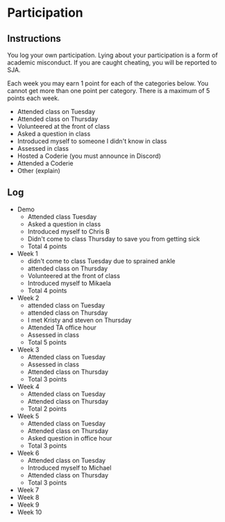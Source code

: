 Participation
=============

## Instructions ##

You log your own participation. Lying about your participation is a form of
academic misconduct. If you are caught cheating, you will be reported to SJA.

Each week you may earn 1 point for each of the categories below. You cannot get
more than one point per category. There is a maximum of 5 points each week.

+ Attended class on Tuesday
+ Attended class on Thursday
+ Volunteered at the front of class
+ Asked a question in class
+ Introduced myself to someone I didn't know in class
+ Assessed in class
+ Hosted a Coderie (you must announce in Discord)
+ Attended a Coderie
+ Other (explain)

## Log ##

- Demo
	+ Attended class Tuesday
	+ Asked a question in class
	+ Introduced myself to Chris B
	+ Didn't come to class Thursday to save you from getting sick
	+ Total 4 points
- Week 1
  + didn't come to class Tuesday due to sprained ankle
  + attended class on Thursday
  + Volunteered at the front of class
  + Introduced myself to Mikaela
  + Total 4 points
- Week 2
  + attended class on Tuesday
  + attended class on Thursday
  + I met Kristy and steven on Thursday
  + Attended TA office hour
  + Assessed in class
  + Total 5 points
- Week 3
  + Attended class on Tuesday
  + Assessed in class
  + Attended class on Thursday
  + Total 3 points
- Week 4
  + Attended class on Tuesday
  + Attended class on Thursday
  + Total 2 points
- Week 5
  + Attended class on Tuesday
  + Attended class on Thursday
  + Asked question in office hour
  + Total 3 points
- Week 6
  + Attended class on Tuesday
  + Introduced myself to Michael
  + Attended class on Thursday
  + Total 3 points
- Week 7
- Week 8
- Week 9
- Week 10
